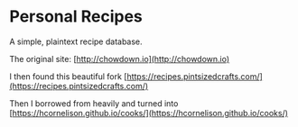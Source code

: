 # Personal Recipes

A simple, plaintext recipe database.

The original site:
[http://chowdown.io](http://chowdown.io)

I then found this beautiful fork
[https://recipes.pintsizedcrafts.com/](https://recipes.pintsizedcrafts.com/)

Then I borrowed from heavily and turned into 
[https://hcornelison.github.io/cooks/](https://hcornelison.github.io/cooks/)
